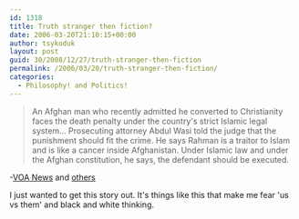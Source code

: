 ```yaml
---
id: 1318
title: Truth stranger then fiction?
date: 2006-03-20T21:10:15+00:00
author: tsykoduk
layout: post
guid: 30/2008/12/27/truth-stranger-then-fiction
permalink: /2006/03/20/truth-stranger-then-fiction/
categories:
  - Philosophy! and Politics!
---
```

<blockquote>An Afghan man who recently admitted he converted to Christianity faces the death penalty under the country's strict Islamic legal system... Prosecuting attorney Abdul Wasi told the judge that the punishment should fit the crime. He says Rahman is a traitor to Islam and is like a cancer inside Afghanistan. Under Islamic law and under the Afghan constitution, he says, the defendant should be executed.</blockquote>
-<a href="http://www.voanews.com/english/2006-03-18-voa7.cfm"><span class="caps">VOA</span> News</a> and <a href="http://news.google.com/news?hl=en&#38;ned=us&#38;ie=UTF-8&#38;ncl=http://www.voanews.com/english/2006-03-18-voa7.cfm">others</a>

I just wanted to get this story out. It's things like this that make me fear 'us vs them' and black and white thinking.